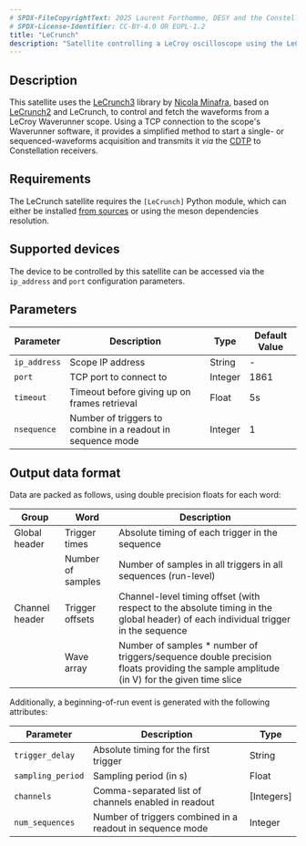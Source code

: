 ```yaml
---
# SPDX-FileCopyrightText: 2025 Laurent Forthomme, DESY and the Constellation authors
# SPDX-License-Identifier: CC-BY-4.0 OR EUPL-1.2
title: "LeCrunch"
description: "Satellite controlling a LeCroy oscilloscope using the LeCrunch library"
---
```


## Description

This satellite uses the [LeCrunch3](https://github.com/nminafra/LeCrunch3) library by [Nicola Minafra](https://github.com/nminafra),
based on [LeCrunch2](https://github.com/BenLand100/LeCrunch2) and LeCrunch, to control and fetch the waveforms from a LeCroy Waverunner scope.
Using a TCP connection to the scope's Waverunner software, it provides a simplified method to start a single- or sequenced-waveforms acquisition
and transmits it _via_ the [CDTP](https://constellation.pages.desy.de/protocols/cdtp.html) to Constellation receivers.

## Requirements

The LeCrunch satellite requires the `[LeCrunch]` Python module, which can either be installed [from sources](https://github.com/nminafra/LeCrunch3)
or using the meson dependencies resolution.

## Supported devices

The device to be controlled by this satellite can be accessed via the `ip_address` and `port` configuration parameters.

## Parameters

| Parameter | Description | Type | Default Value |
|-----------|-------------|------|---------------|
| `ip_address` | Scope IP address | String | - |
| `port` | TCP port to connect to | Integer | 1861 |
| `timeout` | Timeout before giving up on frames retrieval | Float | 5s |
| `nsequence` | Number of triggers to combine in a readout in sequence mode | Integer | 1 |

## Output data format

Data are packed as follows, using double precision floats for each word:

| Group | Word | Description |
|-------|------|-------------|
| Global header | Trigger times | Absolute timing of each trigger in the sequence |
|| Number of samples | Number of samples in all triggers in all sequences (run-level) |
| Channel header | Trigger offsets | Channel-level timing offset (with respect to the absolute timing in the global header) of each individual trigger in the sequence |
|| Wave array | Number of samples * number of triggers/sequence double precision floats providing the sample amplitude (in V) for the given time slice |

Additionally, a beginning-of-run event is generated with the following attributes:

| Parameter | Description | Type |
|-----------|-------------|------|
| `trigger_delay` | Absolute timing for the first trigger | String |
| `sampling_period` | Sampling period (in s) | Float |
| `channels` | Comma-separated list of channels enabled in readout | [Integers] |
| `num_sequences` | Number of triggers combined in a readout in sequence mode | Integer |
